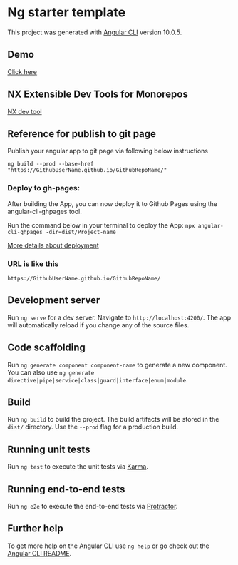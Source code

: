 # Ng starter template

This project was generated with [Angular CLI](https://github.com/angular/angular-cli) version 10.0.5.

## Demo

[Click here](https://raheemmohamed.github.io/ng-starter-template/)

## NX Extensible Dev Tools for Monorepos

[NX dev tool](https://nx.dev/angular)

## Reference for publish to git page

Publish your angular app to git page via following below instructions

`ng build --prod --base-href "https://GithubUserName.github.io/GithubRepoName/"`

### Deploy to gh-pages:

After building the App, you can now deploy it to Github Pages using the angular-cli-ghpages tool.

Run the command below in your terminal to deploy the App:
`npx angular-cli-ghpages -dir=dist/Project-name`

[More details about deployment](https://medium.com/tech-insights/how-to-deploy-angular-apps-to-github-pages-gh-pages-896c4e10f9b4)

### URL is like this

`https://GithubUserName.github.io/GithubRepoName/`

## Development server

Run `ng serve` for a dev server. Navigate to `http://localhost:4200/`. The app will automatically reload if you change any of the source files.

## Code scaffolding

Run `ng generate component component-name` to generate a new component. You can also use `ng generate directive|pipe|service|class|guard|interface|enum|module`.

## Build

Run `ng build` to build the project. The build artifacts will be stored in the `dist/` directory. Use the `--prod` flag for a production build.

## Running unit tests

Run `ng test` to execute the unit tests via [Karma](https://karma-runner.github.io).

## Running end-to-end tests

Run `ng e2e` to execute the end-to-end tests via [Protractor](http://www.protractortest.org/).

## Further help

To get more help on the Angular CLI use `ng help` or go check out the [Angular CLI README](https://github.com/angular/angular-cli/blob/master/README.md).
